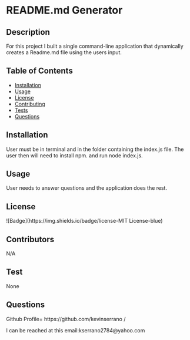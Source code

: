 
  # README.md Generator
  ## Description
  For this project I built a single command-line application that dynamically creates a Readme.md file using the users input.

  ## Table of Contents
  * [Installation](#installation)
  * [Usage](#usage)
  * [License](#license)
  * [Contributing](#contributors)
  * [Tests](#test)
  * [Questions](#questions)
  
  ## Installation
  <p> User must be in terminal and in the folder containing the index.js file. The user then will need to install npm. and run node index.js.</p>

  ## Usage
  <p> User needs to answer questions and the application does the rest.</p>

  ## License
  <p>![Badge](https://img.shields.io/badge/license-MIT License-blue)</p>

  ## Contributors
  <p>N/A</p>

  ## Test
  <p> None</p>
  
  ## Questions
  <p>Github Profile= https://github.com/kevinserrano	/</p>
  <p> I can be reached at this email:kserrano2784@yahoo.com</p>
  
